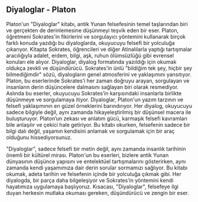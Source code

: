 ## Diyaloglar - Platon


Platon'un "Diyaloglar" kitabı, antik Yunan felsefesinin temel taşlarından biri ve gerçekten de derinlemesine düşünmeyi teşvik eden bir eser. Platon, öğretmeni Sokrates'in fikirlerini ve sorgulayıcı yöntemini kullanarak birçok farklı konuda yazdığı bu diyaloglarda, okuyucuyu felsefi bir yolculuğa çıkarıyor. Kitapta Sokrates, öğrencileri ve diğer Atinalılarla yaptığı tartışmalar aracılığıyla adalet, erdem, bilgi, aşk, ruhun ölümsüzlüğü gibi evrensel konuları ele alıyor. Diyaloglar, diyalog formatında yazıldığı için okumak oldukça zevkli ve düşündürücü. Sokrates’in ünlü "bildiğim tek şey, hiçbir şey bilmediğimdir" sözü, diyalogların genel atmosferini ve yaklaşımını yansıtıyor. Platon, bu eserlerinde Sokrates’i her zaman doğruyu arayan, sorgulayan ve insanların derin düşüncelere dalmasını sağlayan biri olarak resmediyor. Aslında bu eserler, okuyucuyu Sokrates’in karşısındaki insanlarla birlikte düşünmeye ve sorgulamaya itiyor. Diyaloglar, Platon'un yazım tarzının ve felsefi yaklaşımının en güzel örneklerini barındırıyor. Her diyalog, okuyucuyu sadece bilgiyle değil, aynı zamanda hikayeleştirilmiş bir düşünsel macera ile buluşturuyor. Platon’un zekası ve anlatım gücü, karmaşık felsefi kavramları bile anlaşılır ve çekici hale getiriyor. Bu kitabı okurken, felsefenin sadece bir bilgi dalı değil, yaşamın kendisini anlamak ve sorgulamak için bir araç olduğunu hissediyorsunuz.

"Diyaloglar", sadece felsefi bir metin değil, aynı zamanda insanlık tarihinin önemli bir kültürel mirası. Platon'un bu eserleri, bizlere antik Yunan dünyasının düşünce yapısını ve entelektüel tartışmalarını gösterirken, aynı zamanda kendi yaşamımıza dair derin sorular sormamızı sağlıyor. Bu kitabı okumak, adeta tarihin ve felsefenin içinde bir yolculuğa çıkmak gibi. Her diyalogda, bir parça daha bilgeleşiyor ve Sokrates’in yöntemini kendi hayatımıza uygulamaya başlıyoruz. Kısacası, "Diyaloglar", felsefeye ilgi duyan herkesin mutlaka okuması gereken, düşündürücü ve zengin bir eser.






